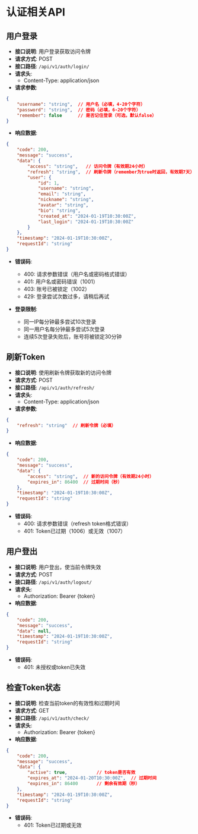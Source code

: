 # 认证相关API

## 用户登录
- **接口说明**: 用户登录获取访问令牌
- **请求方式**: POST
- **接口路径**: `/api/v1/auth/login/`
- **请求头**:
  - Content-Type: application/json
- **请求参数**:
```json
{
    "username": "string",  // 用户名（必填，4-20个字符）
    "password": "string",  // 密码（必填，6-20个字符）
    "remember": false      // 是否记住登录（可选，默认false）
}
```
- **响应数据**:
```json
{
    "code": 200,
    "message": "success",
    "data": {
        "access": "string",   // 访问令牌（有效期24小时）
        "refresh": "string",  // 刷新令牌（remember为true时返回，有效期7天）
        "user": {
            "id": 1,
            "username": "string",
            "email": "string",
            "nickname": "string",
            "avatar": "string",
            "bio": "string",
            "created_at": "2024-01-19T10:30:00Z",
            "last_login": "2024-01-19T10:30:00Z"
        }
    },
    "timestamp": "2024-01-19T10:30:00Z",
    "requestId": "string"
}
```
- **错误码**:
  - 400: 请求参数错误（用户名或密码格式错误）
  - 401: 用户名或密码错误（1001）
  - 403: 账号已被锁定（1002）
  - 429: 登录尝试次数过多，请稍后再试

- **登录限制**:
  - 同一IP每分钟最多尝试10次登录
  - 同一用户名每分钟最多尝试5次登录
  - 连续5次登录失败后，账号将被锁定30分钟

## 刷新Token
- **接口说明**: 使用刷新令牌获取新的访问令牌
- **请求方式**: POST
- **接口路径**: `/api/v1/auth/refresh/`
- **请求头**:
  - Content-Type: application/json
- **请求参数**:
```json
{
    "refresh": "string"  // 刷新令牌（必填）
}
```
- **响应数据**:
```json
{
    "code": 200,
    "message": "success",
    "data": {
        "access": "string",  // 新的访问令牌（有效期24小时）
        "expires_in": 86400  // 过期时间（秒）
    },
    "timestamp": "2024-01-19T10:30:00Z",
    "requestId": "string"
}
```
- **错误码**:
  - 400: 请求参数错误（refresh token格式错误）
  - 401: Token已过期（1006）或无效（1007）

## 用户登出
- **接口说明**: 用户登出，使当前令牌失效
- **请求方式**: POST
- **接口路径**: `/api/v1/auth/logout/`
- **请求头**:
  - Authorization: Bearer {token}
- **响应数据**:
```json
{
    "code": 200,
    "message": "success",
    "data": null,
    "timestamp": "2024-01-19T10:30:00Z",
    "requestId": "string"
}
```
- **错误码**:
  - 401: 未授权或token已失效

## 检查Token状态
- **接口说明**: 检查当前token的有效性和过期时间
- **请求方式**: GET
- **接口路径**: `/api/v1/auth/check/`
- **请求头**:
  - Authorization: Bearer {token}
- **响应数据**:
```json
{
    "code": 200,
    "message": "success",
    "data": {
        "active": true,           // token是否有效
        "expires_at": "2024-01-20T10:30:00Z",  // 过期时间
        "expires_in": 86400       // 剩余有效期（秒）
    },
    "timestamp": "2024-01-19T10:30:00Z",
    "requestId": "string"
}
```
- **错误码**:
  - 401: Token已过期或无效 
